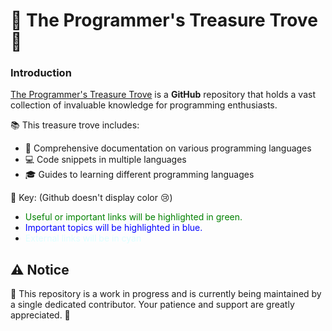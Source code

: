 # 🌟 The Programmer's Treasure Trove 🌟

### Introduction 

[The Programmer's Treasure Trove](https://github.com/emerald6o4/The-Programmers-Treasure-Trove) is a **GitHub** repository that holds a vast collection of invaluable knowledge for programming enthusiasts.

📚 This treasure trove includes:
- 📖 Comprehensive documentation on various programming languages
- 💻 Code snippets in multiple languages
- 🎓 Guides to learning different programming languages

🔑 Key: (Github doesn't display color 😢)
- <span style="color: green;">Useful or important links will be highlighted in green.</span>
- <span style="color: blue;">Important topics will be highlighted in blue.</span>
- <span style="color: lightcyan;">External links will be in cyan</span>

## ⚠️ Notice

🚧 This repository is a work in progress and is currently being maintained by a single dedicated contributor. Your patience and support are greatly appreciated. 🙏
